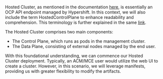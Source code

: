  Hosted Cluster, as mentioned in the documentation [here](https://hypershift-docs.netlify.app/reference/concepts-and-personas/), is essentially an OCP API endpoint managed by Hypershift. In this context, we will also include the term HostedControlPlane to enhance readability and comprehension. This terminology is further explained in the same [link](https://hypershift-docs.netlify.app/reference/concepts-and-personas/).

The Hosted Cluster comprises two main components:
- The Control Plane, which runs as pods in the management cluster.
- The Data Plane, consisting of external nodes managed by the end user.

With this foundational understanding, we can commence our Hosted Cluster deployment. Typically, an ACM/MCE user would utilize the web UI to create a cluster. However, in this scenario, we will leverage manifests, providing us with greater flexibility to modify the artifacts.
